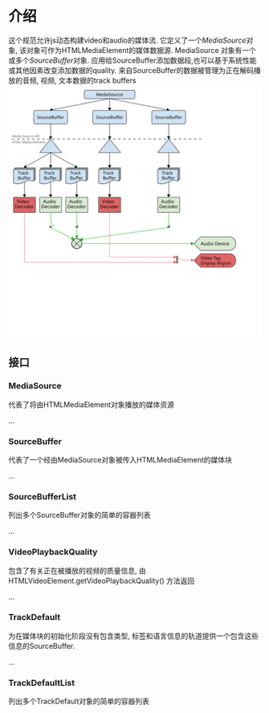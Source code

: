 # 介绍

这个规范允许js动态构建video和audio的媒体流. 它定义了一个*MediaSource*对象, 该对象可作为HTMLMediaElement的媒体数据源. MediaSource 对象有一个或多个*SourceBuffer*对象. 应用给SourceBuffer添加数据段,也可以基于系统性能或其他因素改变添加数据的quality. 来自SourceBuffer的数据被管理为正在解码播放的音频, 视频, 文本数据的track buffers
![mre pipeline model](./assets/img/mre_pipeline_model.svg)

## 接口

### MediaSource

代表了将由HTMLMediaElement对象播放的媒体资源

...

### SourceBuffer

代表了一个经由MediaSource对象被传入HTMLMediaElement的媒体块

...

### SourceBufferList 

列出多个SourceBuffer对象的简单的容器列表

...

### VideoPlaybackQuality

包含了有关正在被播放的视频的质量信息, 由 HTMLVideoElement.getVideoPlaybackQuality() 方法返回

...

### TrackDefault 

为在媒体块的初始化阶段没有包含类型, 标签和语言信息的轨道提供一个包含这些信息的SourceBuffer.

...

### TrackDefaultList

列出多个TrackDefault对象的简单的容器列表

